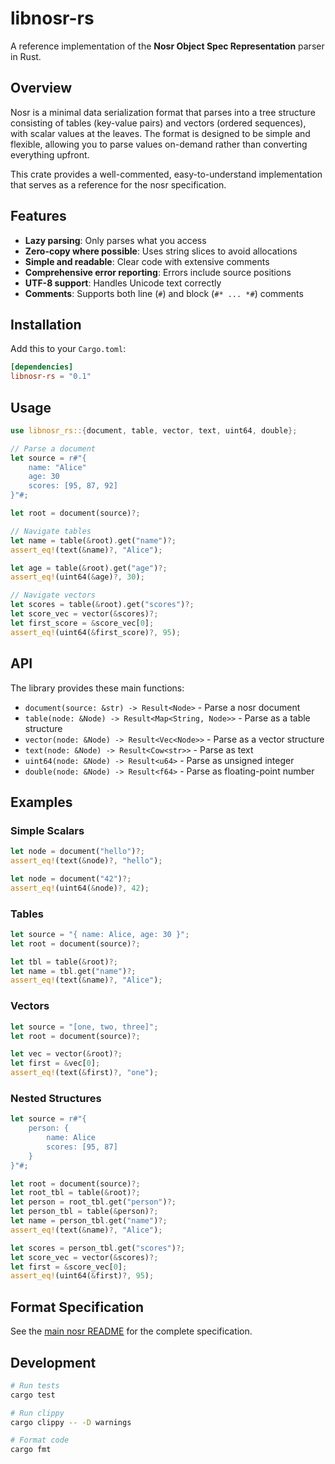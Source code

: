 # libnosr-rs

A reference implementation of the **Nosr Object Spec Representation** parser in Rust.

## Overview

Nosr is a minimal data serialization format that parses into a tree structure consisting of tables (key-value pairs) and vectors (ordered sequences), with scalar values at the leaves. The format is designed to be simple and flexible, allowing you to parse values on-demand rather than converting everything upfront.

This crate provides a well-commented, easy-to-understand implementation that serves as a reference for the nosr specification.

## Features

- **Lazy parsing**: Only parses what you access
- **Zero-copy where possible**: Uses string slices to avoid allocations
- **Simple and readable**: Clear code with extensive comments
- **Comprehensive error reporting**: Errors include source positions
- **UTF-8 support**: Handles Unicode text correctly
- **Comments**: Supports both line (`#`) and block (`#* ... *#`) comments

## Installation

Add this to your `Cargo.toml`:

```toml
[dependencies]
libnosr-rs = "0.1"
```

## Usage

```rust
use libnosr_rs::{document, table, vector, text, uint64, double};

// Parse a document
let source = r#"{
    name: "Alice"
    age: 30
    scores: [95, 87, 92]
}"#;

let root = document(source)?;

// Navigate tables
let name = table(&root).get("name")?;
assert_eq!(text(&name)?, "Alice");

let age = table(&root).get("age")?;
assert_eq!(uint64(&age)?, 30);

// Navigate vectors
let scores = table(&root).get("scores")?;
let score_vec = vector(&scores)?;
let first_score = &score_vec[0];
assert_eq!(uint64(&first_score)?, 95);
```

## API

The library provides these main functions:

- `document(source: &str) -> Result<Node>` - Parse a nosr document
- `table(node: &Node) -> Result<Map<String, Node>>` - Parse as a table structure
- `vector(node: &Node) -> Result<Vec<Node>>` - Parse as a vector structure
- `text(node: &Node) -> Result<Cow<str>>` - Parse as text
- `uint64(node: &Node) -> Result<u64>` - Parse as unsigned integer
- `double(node: &Node) -> Result<f64>` - Parse as floating-point number

## Examples

### Simple Scalars

```rust
let node = document("hello")?;
assert_eq!(text(&node)?, "hello");

let node = document("42")?;
assert_eq!(uint64(&node)?, 42);
```

### Tables

```rust
let source = "{ name: Alice, age: 30 }";
let root = document(source)?;

let tbl = table(&root)?;
let name = tbl.get("name")?;
assert_eq!(text(&name)?, "Alice");
```

### Vectors

```rust
let source = "[one, two, three]";
let root = document(source)?;

let vec = vector(&root)?;
let first = &vec[0];
assert_eq!(text(&first)?, "one");
```

### Nested Structures

```rust
let source = r#"{
    person: {
        name: Alice
        scores: [95, 87]
    }
}"#;

let root = document(source)?;
let root_tbl = table(&root)?;
let person = root_tbl.get("person")?;
let person_tbl = table(&person)?;
let name = person_tbl.get("name")?;
assert_eq!(text(&name)?, "Alice");

let scores = person_tbl.get("scores")?;
let score_vec = vector(&scores)?;
let first = &score_vec[0];
assert_eq!(uint64(&first)?, 95);
```

## Format Specification

See the [main nosr README](../README.md) for the complete specification.

## Development

```bash
# Run tests
cargo test

# Run clippy
cargo clippy -- -D warnings

# Format code
cargo fmt
```
